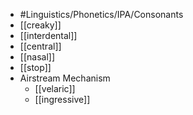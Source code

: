 - #Linguistics/Phonetics/IPA/Consonants
- [[creaky]]
- [[interdental]]
- [[central]]
- [[nasal]]
- [[stop]]
- Airstream Mechanism
	- [[velaric]]
	- [[ingressive]]